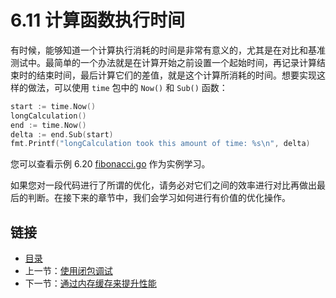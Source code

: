 # 6.11 计算函数执行时间

有时候，能够知道一个计算执行消耗的时间是非常有意义的，尤其是在对比和基准测试中。最简单的一个办法就是在计算开始之前设置一个起始时间，再记录计算结束时的结束时间，最后计算它们的差值，就是这个计算所消耗的时间。想要实现这样的做法，可以使用 `time` 包中的 `Now()` 和 `Sub()` 函数：

```go
start := time.Now()
longCalculation()
end := time.Now()
delta := end.Sub(start)
fmt.Printf("longCalculation took this amount of time: %s\n", delta)
```

您可以查看示例 6.20 [fibonacci.go](examples/chapter_6/fibonacci.go) 作为实例学习。

如果您对一段代码进行了所谓的优化，请务必对它们之间的效率进行对比再做出最后的判断。在接下来的章节中，我们会学习如何进行有价值的优化操作。

## 链接

- [目录](directory.md)
- 上一节：[使用闭包调试](06.10.md)
- 下一节：[通过内存缓存来提升性能](06.12.md)
